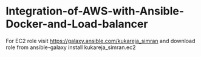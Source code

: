 # Integration-of-AWS-with-Ansible-Docker-and-Load-balancer


For EC2 role visit https://galaxy.ansible.com/kukareja_simran and download role from ansible-galaxy install kukareja_simran.ec2
